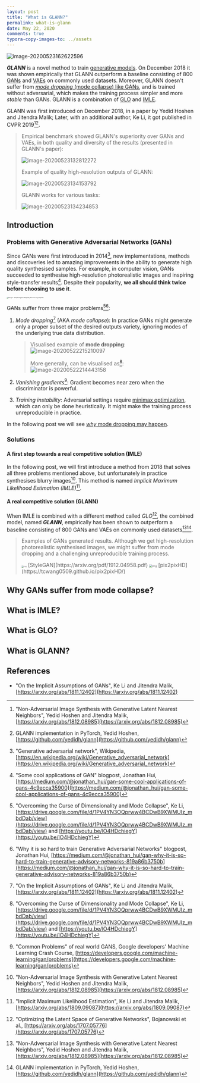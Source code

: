 ```yaml
---
layout: post
title: "What is GLANN?"
permalink: what-is-glann
date: May 22, 2020
comments: true
typora-copy-images-to: ../assets
---
```


![image-20200523162622596](../assets/image-20200523162622596.png)

***GLANN*** is a novel method to train [generative models](https://en.wikipedia.org/wiki/Generative_model). On December 2018 it was shown empirically that GLANN outperform a baseline consisting of 800 [GANs]([https://en.wikipedia.org/wiki/Generative_adversarial_network](https://en.wikipedia.org/wiki/Generative_adversarial_network)) and [VAEs](https://towardsdatascience.com/understanding-variational-autoencoders-vaes-f70510919f73) on commonly used datasets. Moreover, GLANN doesn't suffer from [*mode dropping* (mode collapse) like GANs](#why-gans-suffer-from-mode-collapse), and is trained without adversarial, which makes the training process simpler and more *stable* than GANs. GLANN is a combination of [GLO](what-is-glo) and [IMLE](what-is-imle).

GLANN was first introduced on December 2018, in a paper by Yedid Hoshen and Jitendra Malik; Later, with an additional author, Ke Li, it got published in CVPR 2019[^9][^10].

>Empirical benchmark showed GLANN's superiority over GANs and VAEs, in both quality and diversity of the results (presented in GLANN's paper):
>
>![image-20200523132812272](../assets/image-20200523132812272.png)
>
>Example of quality high-resolution outputs of GLANN:
>
>![image-20200523134153792](../assets/image-20200523134153792.png)
>
>GLANN works for various tasks:
>
>![image-20200523134234853](../assets/image-20200523134234853.png)

## Introduction

### Problems with Generative Adversarial Networks (GANs)

Since GANs were first introduced in 2014[^1], new implementations, methods and discoveries led to amazing improvements in the ability to generate high quality synthesised samples. For example, in computer vision, GANs succeeded to synthesise high-resolution photorealistic images and inspiring style-transfer results[^2]. Despite their popularity, **we all should think twice before choosing to use it**.

<img src="../assets/1200px-Achtung.svg.png" alt="Danger - Simple English Wikipedia, the free encyclopedia" style="zoom: 25%;" />

GANs suffer from three major problems[^3][^4]:

1. *Mode dropping*[^5] (AKA *mode collapse*): In practice GANs might generate only a proper subset of the desired outputs variety, ignoring modes of the underlying true data distribution.

   > Visualised example of **mode dropping**:
   > ![image-20200522215210097](../assets/image-20200522215210097.png) 
   >
   > More generally, can be visualised as[^3]:
   >![image-20200522214443158](../assets/image-20200522214443158.png)

2. *Vanishing gradients*[^6]: Gradient becomes near zero when the discriminator is powerful.

3. *Training instability*: Adversarial settings require [minimax optimization](https://en.wikipedia.org/wiki/Minimax), which can only be done heuristically. It might make the training process unreproducible in practice.

In the following post we will see [*why* mode dropping may happen](#why-gans-suffer-from-mode-collapse).

### Solutions

#### A first step towards a real competitive solution (IMLE)

In the following post, we will first introduce a method from 2018 that solves all three problems mentioned above, but unfortunately in practice synthesises blurry images[^9]. This method is named *Implicit Maximum Likelihood Estimation (IMLE)*[^7].

#### A real competitive solution (GLANN)

When IMLE is combined with a different method called *GLO*[^8], the combined model, named ***GLANN***, empirically has been shown to outperform a baseline consisting of 800 GANs and VAEs on commonly used datasets[^9][^10].

> Examples of GANs generated results. Although we get high-resolution photorealistic synthesised images, we might suffer from mode dropping and a challenging unreproducible training process.
>
> <img src="../assets/0*HEhlpBPhO4i4p4gP.png" alt="img" style="zoom: 33%;" />
> [StyleGAN](https://arxiv.org/pdf/1912.04958.pdf)
> <img src="../assets/1*k0saXyvLxLlvamYFbussUA.gif" alt="img" style="zoom:50%;" />
> [pix2pixHD](https://tcwang0509.github.io/pix2pixHD/)

## Why GANs suffer from mode collapse?



## What is IMLE?



## What is GLO?



## What is GLANN?



## References

* "On the Implicit Assumptions of GANs", Ke Li and Jitendra Malik, [https://arxiv.org/abs/1811.12402](https://arxiv.org/abs/1811.12402)

[^1]: "Generative adversarial network", Wikipedia, [https://en.wikipedia.org/wiki/Generative_adversarial_network](https://en.wikipedia.org/wiki/Generative_adversarial_network)
[^2]: "Some cool applications of GAN" blogpost, Jonathan Hui, [https://medium.com/@jonathan_hui/gan-some-cool-applications-of-gans-4c9ecca35900](https://medium.com/@jonathan_hui/gan-some-cool-applications-of-gans-4c9ecca35900)
[^3]: "Overcoming the Curse of Dimensionality and Mode Collapse", Ke Li, [https://drive.google.com/file/d/1PV4YN3OQprww4BCDwB9XWMUIz_mbdDab/view](https://drive.google.com/file/d/1PV4YN3OQprww4BCDwB9XWMUIz_mbdDab/view) and [https://youtu.be/lO4HDchiegY](https://youtu.be/lO4HDchiegY)
[^4]: "Why it is so hard to train Generative Adversarial Networks" blogpost, Jonathan Hui, [https://medium.com/@jonathan_hui/gan-why-it-is-so-hard-to-train-generative-advisory-networks-819a86b3750b](https://medium.com/@jonathan_hui/gan-why-it-is-so-hard-to-train-generative-advisory-networks-819a86b3750b)
[^5]: "On the Implicit Assumptions of GANs", Ke Li and Jitendra Malik, [https://arxiv.org/abs/1811.12402](https://arxiv.org/abs/1811.12402)
[^6]: "Common Problems" of real world GANS, Google developers' Machine Learning Crash Course, [https://developers.google.com/machine-learning/gan/problems](https://developers.google.com/machine-learning/gan/problems)
[^7]: "Implicit Maximum Likelihood Estimation", Ke Li and Jitendra Malik, [https://arxiv.org/abs/1809.09087](https://arxiv.org/abs/1809.09087)
[^8]:"Optimizing the Latent Space of Generative Networks", Bojanowski et al., [https://arxiv.org/abs/1707.05776](https://arxiv.org/abs/1707.05776)
[^9]:"Non-Adversarial Image Synthesis with Generative Latent Nearest Neighbors", Yedid Hoshen and Jitendra Malik, [https://arxiv.org/abs/1812.08985](https://arxiv.org/abs/1812.08985)
[^10]:GLANN implementation in PyTorch, Yedid Hoshen, [https://github.com/yedidh/glann](https://github.com/yedidh/glann)